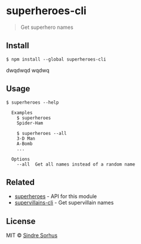 # superheroes-cli

> Get superhero names

## Install

```
$ npm install --global superheroes-cli
```

dwqdwqd
wqdwq

## Usage

```
$ superheroes --help

  Examples
    $ superheroes
    Spider-Ham

    $ superheroes --all
    3-D Man
    A-Bomb
    ...

  Options
    --all  Get all names instead of a random name
```

## Related

- [superheroes](https://github.com/sindresorhus/superheroes) - API for this module
- [supervillains-cli](https://github.com/sindresorhus/supervillains-cli) - Get supervillain names

## License

MIT © [Sindre Sorhus](https://sindresorhus.com)
